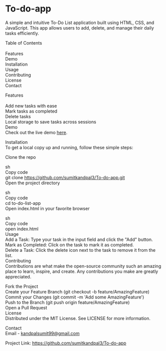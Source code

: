 # To-do-app

A simple and intuitive To-Do List application built using HTML, CSS, and JavaScript. This app allows users to add, delete, and manage their daily tasks efficiently.


Table of Contents<br><br>
Features<br>
Demo<br>
Installation<br>
Usage<br>
Contributing<br>
License<br>
Contact<br>

Features<br><br>
Add new tasks with ease<br>
Mark tasks as completed<br>
Delete tasks<br>
Local storage to save tasks across sessions<br>
Demo<br>
Check out the live demo <a href="https://sumitkandpal3.github.io/To-do-app/">here</a>.<br>

Installation<br>
To get a local copy up and running, follow these simple steps:<br>

Clone the repo<br>

sh<br>
Copy code<br>
git clone https://github.com/sumitkandpal3/To-do-app.git<br>
Open the project directory<br>

sh<br>
Copy code<br>
cd to-do-list-app<br>
Open index.html in your favorite browser<br>

sh<br>
Copy code<br>
open index.html<br>
Usage<br>
Add a Task: Type your task in the input field and click the "Add" button.<br>
Mark as Completed: Click on the task to mark it as completed.<br>
Delete a Task: Click the delete icon next to the task to remove it from the list.<br>
Contributing<br>
Contributions are what make the open-source community such an amazing place to learn, inspire, and create. Any contributions you make are greatly appreciated.<br>

Fork the Project<br>
Create your Feature Branch (git checkout -b feature/AmazingFeature)<br>
Commit your Changes (git commit -m 'Add some AmazingFeature')<br>
Push to the Branch (git push origin feature/AmazingFeature)<br>
Open a Pull Request<br>
License<br>
Distributed under the MIT License. See LICENSE for more information.<br>

Contact<br>
Email - kandpalsumit99@gmail.com<br>

Project Link: https://github.com/sumitkandpal3/To-do-app<br>
